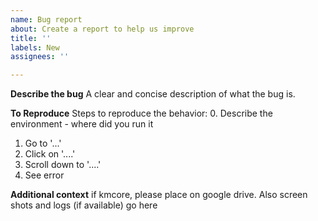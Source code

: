 ```yaml
---
name: Bug report
about: Create a report to help us improve
title: ''
labels: New
assignees: ''

---
```


**Describe the bug**
A clear and concise description of what the bug is.

**To Reproduce**
Steps to reproduce the behavior:
0. Describe the environment - where did you run it
1. Go to '...'
2. Click on '....'
3. Scroll down to '....'
4. See error


**Additional context**
if kmcore, please place on google drive. Also screen shots and logs (if available) go here
